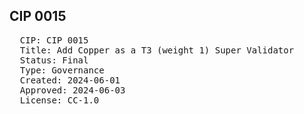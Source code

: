 ## CIP 0015

<pre>
  CIP: CIP 0015
  Title: Add Copper as a T3 (weight 1) Super Validator
  Status: Final
  Type: Governance
  Created: 2024-06-01
  Approved: 2024-06-03
  License: CC-1.0
</pre>

